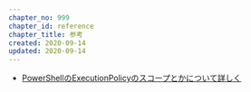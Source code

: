 ```yaml
---
chapter_no: 999
chapter_id: reference
chapter_title: 参考
created: 2020-09-14
updated: 2020-09-14
---
```

- [PowerShellのExecutionPolicyのスコープとかについて詳しく](https://qiita.com/kikuchi/items/59f219eae2a172880ba6)
